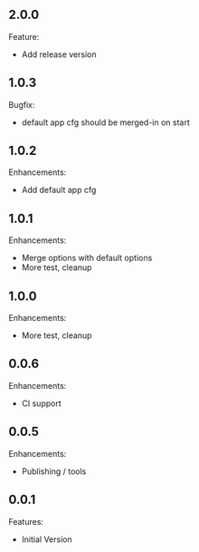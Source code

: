 ## 2.0.0

Feature:

* Add release version

## 1.0.3

Bugfix:

* default app cfg should be merged-in on start

## 1.0.2

Enhancements:

* Add default app cfg

## 1.0.1

Enhancements:

* Merge options with default options
* More test, cleanup

## 1.0.0

Enhancements:

* More test, cleanup

## 0.0.6

Enhancements:

* CI support

## 0.0.5

Enhancements:

* Publishing / tools

## 0.0.1

Features:

* Initial Version
